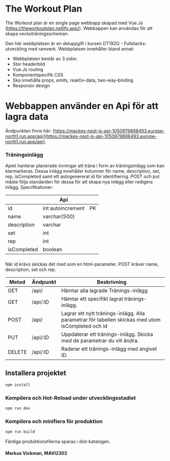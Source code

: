 # The Workout Plan
The Workout plan är en single page webbapp skapad med Vue.Js (https://theworkoutplan.netlify.app/). Webbappen kan användas för att skapa veckoträningsscheman. 

Den här webbplatsen är en deluppgift i kursen DT192G - Fullstacks-utveckling med ramverk. Webbplatsen innehåller bland annat:
* Webbplatsen består av 3 sidor.
* Stor headerbild
* Vue.Js routing
* Komponentspecifik CSS
* Ska innehålla props, emits, reaktiv-data, two-way-binding
* Responsiv design


# Webbappen använder en Api för att lagra data
Ändpunkten finns här: [https://mackes-nest-js-api-1050979898493.europe-north1.run.app/api](https://mackes-nest-js-api-1050979898493.europe-north1.run.app/api).

### Träningsinlägg
Apiet hanterar planerade övningar att träna i form av träningsinlägg som kan klarmarkeras. Dessa inlägg innehåller kolumner för name, description, set, rep, isCompleted samt ett autogenererat id för identifiering. POST och put måste följa standarden för dessa för att skapa nya inlägg eller redigera inlägg. Specifikationer:

|                         | Api                                      |              |
|-------------------------|------------------------------------------|--------------|
|id                       |int autoincrement                         | PK           |
|name                     |varchar(500)                              |              |
|description              |varchar                                   |              |
|set                      |int                                       |              |
|rep                      |int                                       |              |
|isCompleted              |boolean                                   |              |

###  
När id krävs skickas det med som en html-parameter.
POST kräver name, description, set och rep.

|Metod  |Ändpunkt        |Beskrivning                                                                                       |
|-------|----------------|--------------------------------------------------------------------------------------------------|
|GET    |/api/           |Hämtar alla lagrade Tränings-inlägg.                                                              |
|GET    |/api/:ID        |Hämtar ett specifikt lagrat tränings-inlägg.                                                      |
|POST   |/api/           |Lagrar ett nytt tränings-inlägg. Alla parametrar för tabellen skickas med utom isCompleted och id |
|PUT    |/api/:ID        |Uppdaterar ett tränings-inlägg. Skicka med de parametrar du vill ändra.                           |
|DELETE |/api/:ID        |Raderar ett tränings-inlägg med angivet ID.                                                       |


## Installera projektet
```sh
npm install
```

### Kompilera och Hot-Reload under utvecklingsstadiet

```sh
npm run dev
```

### Kompilera och minifiera för produktion

```sh
npm run build
```
Färdiga produktionsfilerna sparas i dist-katalogen.

#### Markus Vickman, MAVI2302
